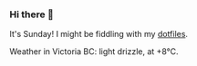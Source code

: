### Hi there :wave:

It's Sunday! I might be fiddling with my [dotfiles](https://github.com/bewuethr/dotfiles).

Weather in Victoria BC: light drizzle, at +8°C.
